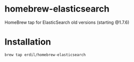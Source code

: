 # homebrew-elasticsearch
HomeBrew tap for ElasticSearch old versions (starting @1.7.6)

# Installation

```sh
brew tap erdil/homebrew-elasticsearch
```
